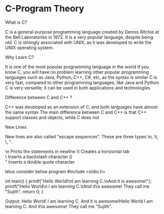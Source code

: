 # C-Program Theory

What is C?

C is a general-purpose programming language created by Dennis Ritchie at the Bell Laboratories in 1972.
It is a very popular language, despite being old.
C is strongly associated with UNIX, as it was developed to write the UNIX operating system.

Why Learn C?

It is one of the most popular programming language in the world
If you know C, you will have no problem learning other popular programming languages such as Java, Python, C++, C#, etc, as the syntax is similar
C is very fast, compared to other programming languages, like Java and Python
C is very versatile; it can be used in both applications and technologies

Difference between C and C++ ?

C++ was developed as an extension of C, and both languages have almost the same syntax
The main difference between C and C++ is that C++ support classes and objects, while C does not

New Lines

New lines are also called "escape sequences".
These are three types \n, \t, \\, \" .

\n  Prints the statements in newline
\t	Creates a horizontal tab	
\\	Inserts a backslash character (\)	
\"	Inserts a double quote character

letus consider below program
#include <stdio.h>

int main() {
  printf("Hello World!\nI am learning C.\nAnd it is awesome!");
  printf("Hello World\n I am learning C.\tAnd it\\is awesome! They call me \"Sujith\".
  return 0;
}

Output:
Hello World!
I am learning C.
And it is awesome!Hello World
I am learning C.	And it\is awesome! They call me "Sujith".
